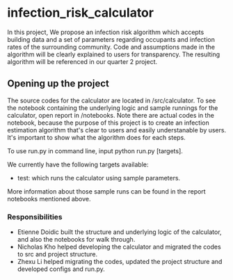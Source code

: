 # infection_risk_calculator
In this project, We propose an infection risk algorithm which accepts building data and a set of parameters regarding occupants and infection rates of the surrounding community. Code and assumptions made in the algorithm will be clearly explained to users for transparency. The resulting algorithm will be referenced in our quarter 2 project. 




## Opening up the project
The source codes for the calculator are located in /src/calculator. 
To see the notebook containing the underlying logic and sample runnings for the calculator, open report in /notebooks. Note there are actual codes in the notebook, because the purpose of this project is to create an infection estimation algorithm that's clear to users and easily understanable by users. It's important to show what the algorithm does for each steps. 

To use run.py in command line, input python run.py [targets]. 

We currently have the following targets available: 



* test: which runs the calculator using sample parameters. 

More information about those sample runs can be found in the report notebooks mentioned above. 

### Responsibilities
* Etienne Doidic built the structure and underlying logic of the calculator, and also the notebooks for walk through. 
* Nicholas Kho helped developing the calculator and migrated the codes to src and project structure. 
* Zhexu Li helped migrating the codes, updated the project structure and developed configs and run.py. 
